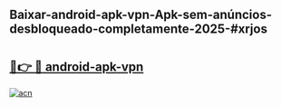 ## Baixar-android-apk-vpn-Apk-sem-anúncios-desbloqueado-completamente-2025-#xrjos

# <h2><a href="https://ainizakaria.my?title=android-apk-vpn&ref=20M">🔗👉 🔴 android-apk-vpn</a></h2>

[![acn](https://github.com/user-attachments/assets/0f9c940e-d8b0-45ae-aac7-cd30a18b3e1c)](https://ainizakaria.my?title=android-apk-vpn&ref=20M)

